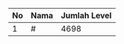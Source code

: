 | No | Nama            | Jumlah Level |
|----|-----------------|--------------|
| 1  | #    |    4698        |
